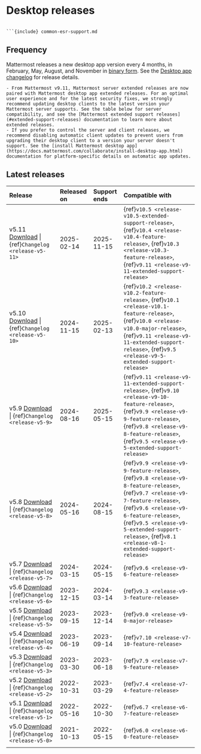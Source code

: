 # Desktop releases

```{include} ../_static/badges/allplans-cloud-selfhosted.md
```

```{Important}
```{include} common-esr-support.md
```

## Frequency

Mattermost releases a new desktop app version every 4 months, in February, May, August, and November in [binary form](https://docs.mattermost.com/collaborate/install-desktop-app.html). See the [Desktop app changelog](/about/desktop-app-changelog) for release details.


```{Important}
- From Mattermost v9.11, Mattermost server extended releases are now paired with Mattermost desktop app extended releases. For an optimal user experience and for the latest security fixes, we strongly recommend updating desktop clients to the latest version your Mattermost server supports. See the table below for server compatibility, and see the [Mattermost extended support releases](#extended-support-releases) documentation to learn more about extended releases.
- If you prefer to control the server and client releases, we recommend disabling automatic client updates to prevent users from upgrading their desktop client to a version your server doesn't support. See the [install Mattermost desktop app](https://docs.mattermost.com/collaborate/install-desktop-app.html) documentation for platform-specific details on automatic app updates.
```

## Latest releases

| **Release** | **Released on** | **Support ends** | **Compatible with** |
|:---|:---|:---|:---|
| v5.11 [Download](https://github.com/mattermost/desktop/releases/tag/v5.11.2) \| {ref}`Changelog <release-v5-11>` | 2025-02-14 | 2025-11-15 | {ref}`v10.5 <release-v10.5-extended-support-release>`, {ref}`v10.4 <release-v10.4-feature-release>`, {ref}`v10.3 <release-v10.3-feature-release>`, {ref}`v9.11 <release-v9-11-extended-support-release>` |
| v5.10 [Download](https://github.com/mattermost/desktop/releases/tag/v5.10.2) \| {ref}`Changelog <release-v5-10>` | 2024-11-15 | 2025-02-13 | {ref}`v10.2 <release-v10.2-feature-release>`, {ref}`v10.1 <release-v10.1-feature-release>`, {ref}`v10.0 <release-v10.0-major-release>`, {ref}`v9.11 <release-v9-11-extended-support-release>`, {ref}`v9.5 <release-v9-5-extended-support-release>` |
| v5.9 [Download](https://github.com/mattermost/desktop/releases/tag/v5.9.2) \| {ref}`Changelog <release-v5-9>` | 2024-08-16 | 2025-05-15 | {ref}`v9.11 <release-v9-11-extended-support-release>`, {ref}`v9.10 <release-v9-10-feature-release>`, {ref}`v9.9 <release-v9-9-feature-release>`, {ref}`v9.8 <release-v9-8-feature-release>`, {ref}`v9.5 <release-v9-5-extended-support-release>` |
| v5.8 [Download](https://github.com/mattermost/desktop/releases/tag/v5.8.0) \| {ref}`Changelog <release-v5-8>` | 2024-05-16 | 2024-08-15 | {ref}`v9.9 <release-v9-9-feature-release>`, {ref}`v9.8 <release-v9-8-feature-release>`, {ref}`v9.7 <release-v9-7-feature-release>`, {ref}`v9.6 <release-v9-6-feature-release>`, {ref}`v9.5 <release-v9-5-extended-support-release>`, {ref}`v8.1 <release-v8-1-extended-support-release>` |
| v5.7 [Download](https://github.com/mattermost/desktop/releases/tag/v5.7.0) \| {ref}`Changelog <release-v5-7>` | 2024-03-15 | 2024-05-15 | {ref}`v9.6 <release-v9-6-feature-release>` |
| v5.6 [Download](https://github.com/mattermost/desktop/releases/tag/v5.6.0) \| {ref}`Changelog <release-v5-6>` | 2023-12-15 | 2024-03-14 | {ref}`v9.3 <release-v9-3-feature-release>` |
| v5.5 [Download](https://github.com/mattermost/desktop/releases/tag/v5.5.1) \| {ref}`Changelog <release-v5-5>` | 2023-09-15 | 2023-12-14 | {ref}`v9.0 <release-v9-0-major-release>` |
| v5.4 [Download](https://github.com/mattermost/desktop/releases/tag/v5.4.0) \| {ref}`Changelog <release-v5-4>` | 2023-06-19 | 2023-09-14 | {ref}`v7.10 <release-v7-10-feature-release>` |
| v5.3 [Download](https://github.com/mattermost/desktop/releases/tag/v5.3.1) \| {ref}`Changelog <release-v5-3>` | 2023-03-30 | 2023-06-18 | {ref}`v7.9 <release-v7-9-feature-release>` |
| v5.2 [Download](https://github.com/mattermost/desktop/releases/tag/v5.2.2) \| {ref}`Changelog <release-v5-2>` | 2022-10-31 | 2023-03-29 | {ref}`v7.4 <release-v7-4-feature-release>` |
| v5.1 [Download](https://github.com/mattermost/desktop/releases/tag/v5.1.1) \| {ref}`Changelog <release-v5-1>` | 2022-05-16 | 2022-10-30 | {ref}`v6.7 <release-v6-7-feature-release>` |
| v5.0 [Download](https://github.com/mattermost/desktop/releases/tag/v5.0.4) \| {ref}`Changelog <release-v5-0>` | 2021-10-13 | 2022-05-15 | {ref}`v6.0 <release-v6-0-feature-release>` |
|  |  |  |  |
